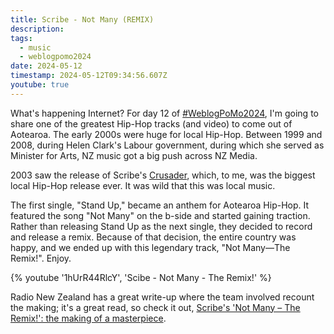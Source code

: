 ```yaml
---
title: Scribe - Not Many (REMIX)
description: 
tags:
  - music
  - weblogpomo2024
date: 2024-05-12
timestamp: 2024-05-12T09:34:56.607Z
youtube: true
---
```


What's happening Internet? For day 12 of [#WeblogPoMo2024](/tags/weblogpomo2024]), I'm going to share one of the greatest Hip-Hop tracks (and video) to come out of Aotearoa. The early 2000s were huge for local Hip-Hop. Between 1999 and 2008, during Helen Clark's Labour government, during which she served as Minister for Arts, NZ music got a big push across NZ Media.

2003 saw the release of Scribe's [Crusader](https://musicthread.app/link/2gMYkAkX4lvauivyfgoKuAZASKL), which, to me, was the biggest local Hip-Hop release ever. It was wild that this was local music.

The first single, "Stand Up," became an anthem for Aotearoa Hip-Hop. It featured the song "Not Many" on the b-side and started gaining traction. Rather than releasing Stand Up as the next single, they decided to record and release a remix. Because of that decision, the entire country was happy, and we ended up with this legendary track, "Not Many—The Remix!". Enjoy.

{% youtube '1hUrR44RlcY', 'Scibe - Not Many - The Remix!' %}

Radio New Zealand has a great write-up where the team involved recount the making; it's a great read, so check it out, [Scribe's 'Not Many – The Remix!': the making of a masterpiece](https://www.rnz.co.nz/national/programmes/nat-music/audio/2018667378/scribe-s-not-many-the-remix-the-making-of-a-masterpiece).
